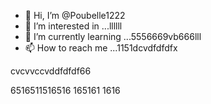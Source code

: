 - 👋 Hi, I’m @Poubelle1222
- 👀 I’m interested in ...llllll
- 🌱 I’m currently learning ...5556669vb666lll
- 📫 How to reach me ...1151dcvdfdfdfx
<!---kkkkk
Poubelle1222/Poubelle1222 is a ✨ special ✨ reposdddfdffddffgfgfgg6mmmm
--->    cvcvvccvddfdfdf66
6516511516516
165161
1616
